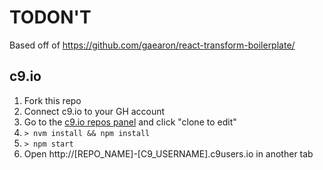 # TODON'T

Based off of https://github.com/gaearon/react-transform-boilerplate/

## c9.io

1. Fork this repo
2. Connect c9.io to your GH account
2. Go to the [c9.io repos panel](https://c9.io/account/repos) and click "clone to edit"
3. `> nvm install && npm install`
4. `> npm start`
5. Open http://[REPO_NAME]-[C9_USERNAME].c9users.io in another tab

